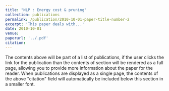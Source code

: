 ```yaml
---
title: "NLP : Energy cost & pruning"
collection: publications
permalink: /publication/2010-10-01-paper-title-number-2
excerpt: 'This paper deals with...'
date: 2010-10-01
venue: 
paperurl: '../.pdf'
citation:
---
```


The contents above will be part of a list of publications, if the user clicks the link for the publication than the contents of section will be rendered as a full page, allowing you to provide more information about the paper for the reader. When publications are displayed as a single page, the contents of the above "citation" field will automatically be included below this section in a smaller font.
